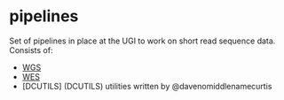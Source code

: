# pipelines

Set of pipelines in place at the UGI to work on short read sequence data.
Consists of:

* [WGS](WGS)
* [WES](WES)
* [DCUTILS] (DCUTILS) utilities written by @davenomiddlenamecurtis



